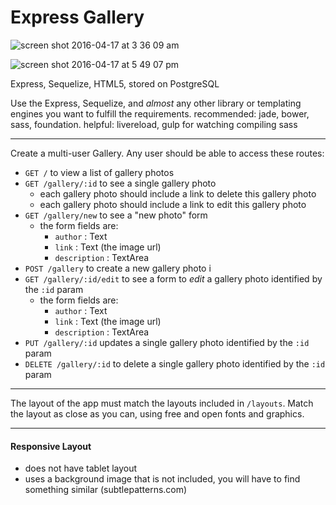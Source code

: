 Express Gallery
===============

![screen shot 2016-04-17 at 3 36 09 am](https://cloud.githubusercontent.com/assets/14135082/14587391/e13c8154-044d-11e6-9cda-bd26dffaf56a.png)

![screen shot 2016-04-17 at 5 49 07 pm](https://cloud.githubusercontent.com/assets/14135082/14593337/f2302660-04c4-11e6-9b5f-fa94d4af1128.png)

Express, Sequelize, HTML5, stored on PostgreSQL

Use the Express, Sequelize, and *almost* any other library or templating engines you want to fulfill the requirements.
recommended: jade, bower, sass, foundation.
helpful: livereload, gulp for watching compiling sass

---

Create a multi-user Gallery.
Any user should be able to access these routes:

- `GET /` to view a list of gallery photos
- `GET /gallery/:id` to see a single gallery photo
  - each gallery photo should include a link to delete this gallery photo
  - each gallery photo should include a link to edit this gallery photo
- `GET /gallery/new` to see a "new photo" form
  - the form fields are:
    - `author` : Text
    - `link` : Text (the image url)
    - `description` : TextArea
- `POST /gallery` to create a new gallery photo i
- `GET /gallery/:id/edit` to see a form to *edit* a gallery photo identified by the `:id` param
  - the form fields are:
    - `author` : Text
    - `link` : Text (the image url)
    - `description` : TextArea
- `PUT /gallery/:id` updates a single gallery photo identified by the `:id` param
- `DELETE /gallery/:id` to delete a single gallery photo identified by the `:id` param

---

The layout of the app must match the layouts included in `/layouts`.
Match the layout as close as you can, using free and open fonts and graphics.

---

#### Responsive Layout

- does not have tablet layout
- uses a background image that is not included, you will have to find something similar (subtlepatterns.com)
